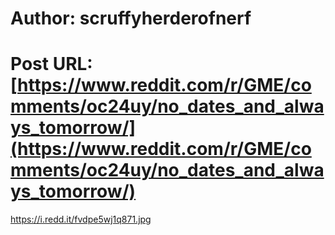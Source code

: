 # Author: scruffyherderofnerf
# Post URL: [https://www.reddit.com/r/GME/comments/oc24uy/no_dates_and_always_tomorrow/](https://www.reddit.com/r/GME/comments/oc24uy/no_dates_and_always_tomorrow/)


https://i.redd.it/fvdpe5wj1q871.jpg